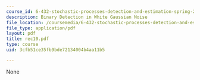 ```yaml
---
course_id: 6-432-stochastic-processes-detection-and-estimation-spring-2004
description: Binary Detection in White Gaussian Noise
file_location: /coursemedia/6-432-stochastic-processes-detection-and-estimation-spring-2004/3cfb51ce35fb9bde72134004b4aa11b5_rec10.pdf
file_type: application/pdf
layout: pdf
title: rec10.pdf
type: course
uid: 3cfb51ce35fb9bde72134004b4aa11b5

---
```

None